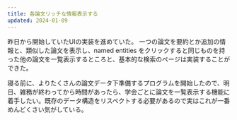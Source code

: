 ```yaml
---
title: 各論文リッチな情報表示する
updated: 2024-01-09
---
```


昨日から開始していたUIの実装を進めていた。
一つの論文を要約とか追加の情報と、類似した論文を表示し、named entities をクリックすると同じものを持った他の論文を一覧表示するところと、基本的な検索のページは実装することができた。

寝る前に、よりたくさんの論文データ下準備するプログラムを開始したので、明日、雑務が終わってから時間があったら、学会ごとに論文を一覧表示する機能に着手したい。既存のデータ構造をリスペクトする必要があるので実はこれが一番めんどくさい気がしている。
